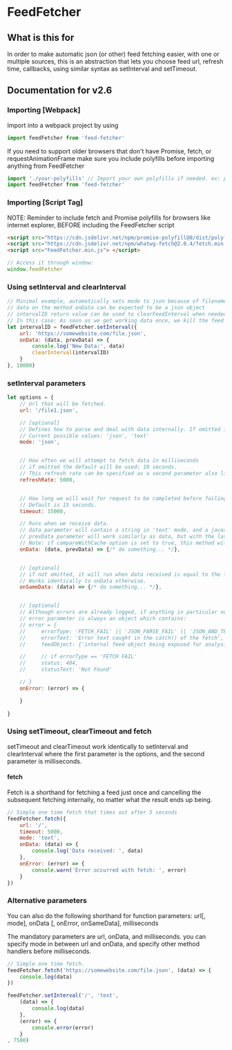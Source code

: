 # FeedFetcher

## What is this for

In order to make automatic json (or other) feed fetching easier, with one or multiple sources, this is an abstraction that lets you choose feed url, refresh time, callbacks, using similar syntax as setInterval and setTimeout.

## Documentation for v2.6

### Importing [Webpack]
Import into a webpack project by using
```javascript
import feedFetcher from 'feed-fetcher'
```

If you need to support older browsers that don't have Promise, fetch, or requestAnimationFrame make sure you include polyfills before importing anything from FeedFetcher 
```javascript
import './your-polyfills' // Import your own polyfills if needed. ex: promise-polyfill, whatwg-fetch
import feedFetcher from 'feed-fetcher'
```

### Importing [Script Tag]
NOTE: Reminder to include fetch and Promise polyfills for browsers like internet explorer, BEFORE including the FeedFetcher script

```html
<script src="https://cdn.jsdelivr.net/npm/promise-polyfill@8/dist/polyfill.min.js"></script>
<script src="https://cdn.jsdelivr.net/npm/whatwg-fetch@2.0.4/fetch.min.js"> </script>
<script src="FeedFetcher.min.js"> </script>
```

```javascript
// Access it through window:
window.feedFetcher
```

### Using setInterval and clearInterval

```javascript
// Minimal example, automatically sets mode to json because of filename.
// data on the method onData can be expected to be a json object
// intervalID return value can be used to clearFeedInterval when needed.
// In this case: As soon as we get working data once, we kill the feed fetcher.
let intervalID = feedFetcher.setInterval({
    url: 'https://somewebsite.com/file.json',
    onData: (data, prevData) => {
        console.log('New Data:', data)
        clearInterval(intervalID)
    }
}, 10000)
```

### setInterval parameters
```javascript
let options = {
    // Url that will be fetched.
    url: '/file1.json', 

    // [optional]
    // Defines how to parse and deal with data internally. If omitted it will be set automatically to 'json' for json files, 'text' for txt files, and by default to 'text' for all other urls
    // Current possible values: 'json', 'text'
    mode: 'json', 


    // How often we will attempt to fetch data in milliseconds
    // if omitted the default will be used: 10 seconds.
    // This refresh rate can be specified as a second parameter also like usual browser setInterval, setTimeout
    refreshRate: 5000,


    // How long we will wait for request to be completed before failing.
    // Default is 15 seconds.
    timeout: 15000,

    // Runs when we receive data.
    // data parameter will contain a string in 'text' mode, and a javascript object if mode is set to 'json'
    // prevData parameter will work similarly as data, but with the last cached data, on the first execution it will be null (no previous data)
    // Note: if compareWithCache option is set to true, this method will not execute on identical new data. 
    onData: (data, prevData) => {/* do something... */},


    // [optional]
    // if not omitted, it will run when data received is equal to the last data received that was cached.
    // Works identically to onData otherwise.
    onSameData: (data) => {/* do something... */},


    // [optional]
    // Although errors are already logged, if anything in particular needs to be done depending on the error type, this callback can be specified:
    // error parameter is always an object which contains:
    // error = {
    //     errorType: 'FETCH_FAIL' || 'JSON_PARSE_FAIL' || 'JSON_AND_TEXT_PARSE_FAIL',
    //     errorText: 'Error text caught in the catch() of the fetch',
    //     feedObject: {'internal feed object being exposed for analysis. Do not modify it'},

    //     // if errorType == 'FETCH FAIL'
    //     status: 404,
    //     statusText: 'Not Found'

    // }
    onError: (error) => {

    }
    
}
```


### Using setTimeout, clearTimeout and fetch

setTimeout and clearTimeout work identically to setInterval and clearInterval where the first parameter is the options, and the second parameter is milliseconds.


#### fetch

Fetch is a shorthand for fetching a feed just once and cancelling the subsequent fetching internally, no matter what the result ends up being.

```javascript
// Simple one time fetch that times out after 5 seconds
feedFetcher.fetch({
    url: '/',
    timeout: 5000,
    mode: 'text',
    onData: (data) => {
        console.log('Data received: ', data)
    },
    onError: (error) => {
        console.warn('Error occurred with fetch: ', error)
    }
})
```


### Alternative parameters

You can also do the following shorthand for function parameters:
url[, mode], onData [, onError, onSameData], milliseconds 

The mandatory parameters are url, onData, and milliseconds.
you can specify mode in between url and onData, and specify other method handlers before milliseconds.

```javascript
// Simple one time fetch.
feedFetcher.fetch('https://somewebsite.com/file.json', (data) => {
    console.log(data)
})

feedFetcher.setInterval('/', 'text',
    (data) => {
        console.log(data)
    },
    (error) => {
        console.error(error)
    }
, 7500)

```






